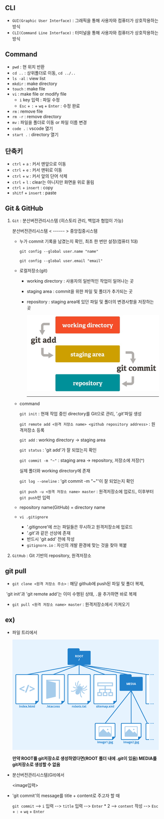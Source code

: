 ## CLI

- `GUI(Graphic User Interface)` : 그래픽을 통해 사용자와 컴퓨터가 상호작용하는 방식
- `CLI(Command Line Interface)` : 터미널을 통해 사용자와 컴퓨터가 상호작용하는 방식



## Command

- `pwd` : 현 위치 반환
- `cd ..` : 상위폴더로 이동, `cd ../..`
- `ls -al` : view list
- `mkdir` : make directory
- `touch` : make file
- `vi` : make file or modify file
  - `i` key 입력 : 파일 수정 
  - `Esc` + `:` + `wq` + `Enter` : 수정 완료
- `rm` : remove file
- `rm -r` : remove directory
- `mv` : 파일을 폴더로 이동 or 파일 이름 변경
- `code .` : vscode 열기
- `start .` : directory 열기



## 단축키

- `ctrl` + `a` : 커서 맨앞으로 이동
- `ctrl` + `e` : 커서 맨뒤로 이동
- `ctrl` + `w` : 커서 앞의 단어 삭제
- `ctrl` + `l` : clear는 아니지만 화면을 위로 올림
- `ctrl` + `insert` : copy
- `shitf` + `insert` : paste



## Git & GitHub

1. `Git` : 분산버전관리시스템 (히스토리 관리, 백업과 협업이 가능)

   분산버전관리시스템 < ------ > 중앙집중시스템

   - 누가 commit 기록을 남겼는지 확인, 최초 한 번만 설정(컴퓨터 1대)

     `git config --global user.name "name"`

     `git config --global user.email "email"`

   - 로컬저장소(git)

     - working directory : 사용자의 일반적인 작업이 일어나는 곳

     - staging area : commit을 위한 파일 및 폴더가 추가되는 곳

     - repository : staging area에 있던 파일 및 폴더의 변경사항을 저장하는 곳

       ![git_work](git/src=http%253A%252F%252Fblogfiles.naver.net%252FMjAxOTAyMjdfMjgg%252FMDAxNTUxMjI1MzEyOTE0.9g9R2dJrqgPVZ00cHGKxs_JETES6BCum8XxWMzl1yBUg.IxtC5sAMAf-PboVDCCCXXLrRgVlH9rkdRQ2DJrm0yUYg.PNG.gmkjh74%252F1.png&type=sc960_832)

       ---

       

   - command

     `git init` : 현재 작업 중인 directory를 Git으로 관리, '.git'파일 생성

     `git remote add <원격 저장소 name> <github repository address>` : 원격저장소 등록

     `git add` : working directory -> staging area

     `git status` : 'git add'가 잘 되었는지 확인

     `git commit -m "~"` : staging area -> repository, 저장소에 저장(^) 

     실제 폴더와 working directory에 존재

     `git log --oneline` : 'git commit -m "~"'이 잘 되었는지 확인

     `git push -u <원격 저장소 name> master` : 원격저장소에 업로드, 이후부터 `git push`만 입력

   - repository name(GitHub) = directory name

   - `vi .gitignore`

     - '.gitignore'에 쓰는 파일들은 무시하고 원격저장소에 업로드
     - '.git'과 같은 선상에 존재
     - 반드시 'git add' 전에 작성
     - `gitignore.io` : 자신의 개발 환경에 맞는 것을 찾아 복붙

2. `GitHub` : Git 기반의 repository, 원격저장소



## git pull

- `git clone <원격 저장소 주소>` : 해당 github에 push된 파일 및 폴더 복제,

​																'git init'과 'git remote add'는 이미 수행된 상태, `.`을 추가하면 바로 복제

- `git pull <원격 저장소 name> master` : 원격저장소에서 가져오기



## ex)

- 파일 트리에서

  ![파일트리](git/Root-Directory.png)

  **만약 ROOT를 git저장소로 생성하였다면(ROOT 폴더 내에 .git이 있음) MEDIA를 git저장소로 생성할 수 없음**

- 분산버전관리시스템(Git)에서

  <image입력>

- 'git commit'의 message를 title + content로 주고자 할 때

  `git commit` --> `i` 입력 --> `title` 입력 --> `Enter` * 2 --> `content` 작성 --> `Esc` + `:` + `wq` + `Enter`